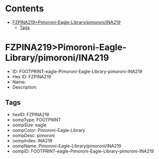 



Contents
========

* [FZPINA219>Pimoroni-Eagle-Library/pimoroni/INA219](#fzpina219pimoroni-eagle-librarypimoroniina219)
	* [Tags](#tags)

# FZPINA219>Pimoroni-Eagle-Library/pimoroni/INA219

- ID: FOOTPRINT-eagle-Pimoroni-Eagle-Library-pimoroni-INA219
- Hex ID: FZPINA219
- Name: 
- Description: 

## Tags

- hexID: FZPINA219
- oompType: FOOTPRINT
- oompSize: eagle
- oompColor: Pimoroni-Eagle-Library
- oompDesc: pimoroni
- oompIndex: INA219
- oompName: Pimoroni-Eagle-Library/pimoroni/INA219
- oompID: FOOTPRINT-eagle-Pimoroni-Eagle-Library-pimoroni-INA219

